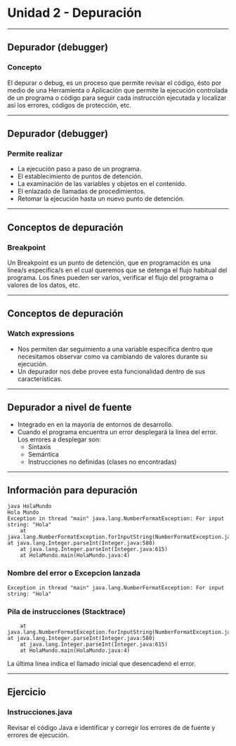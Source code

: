 # Unidad 2 - Depuración

---
## Depurador (debugger)
### Concepto
El depurar o debug, es un proceso que permite revisar el código, ésto por medio de una Herramienta o Aplicación que permite la ejecución controlada de un programa o código para seguir cada instrucción ejecutada y localizar asi los errores, códigos de protección, etc.

---
## Depurador (debugger)
### Permite realizar
* La ejecución paso a paso de un programa.
* El establecimiento de puntos de detención.
* La examinación de las variables y objetos en el contenido. 
* El enlazado de llamadas de procedimientos.
* Retomar la ejecución hasta un nuevo punto de detención.

---
## Conceptos de depuración
### Breakpoint
Un Breakpoint es un punto de detención, que en programación es una linea/s especifica/s en el cual queremos que se detenga el flujo habitual del programa. Los fines pueden ser varios, verificar el flujo del programa o valores de los datos, etc.

---
## Conceptos de depuración
### Watch expressions

* Nos permiten dar seguimiento a una variable específica dentro que necesitamos observar como va cambiando de valores durante su ejecución.
* Un depurador nos debe provee esta funcionalidad dentro de sus características.

---
## Depurador a nivel de fuente

*  Integrado en en la mayoría de entornos de desarrollo. 
* Cuando el programa encuentra un error desplegará la linea del error. Los errores a desplegar son:
    * Sintaxis
    * Semántica
    * Instrucciones no definidas (clases no encontradas)

---
## Información para depuración

```
java HolaMundo
Hola Mundo
Exception in thread "main" java.lang.NumberFormatException: For input string: "Hola"
    at java.lang.NumberFormatException.forInputString(NumberFormatException.java:65) at java.lang.Integer.parseInt(Integer.java:580)
    at java.lang.Integer.parseInt(Integer.java:615)
    at HolaMundo.main(HolaMundo.java:4)
```
### Nombre del error o Excepcion lanzada

```
Exception in thread "main" java.lang.NumberFormatException: For input string: "Hola"
```
### Pila de instrucciones (Stacktrace)
```
    at java.lang.NumberFormatException.forInputString(NumberFormatException.java:65) at java.lang.Integer.parseInt(Integer.java:580)
    at java.lang.Integer.parseInt(Integer.java:615)
    at HolaMundo.main(HolaMundo.java:4)
```

La última linea indica el llamado inicial que desencadenó el error.

---
## Ejercicio
### Instrucciones.java

Revisar el código Java e identificar y corregir los errores de de fuente y errores de ejecución.
